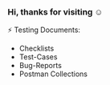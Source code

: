 ### Hi, thanks for visiting :relaxed:

⚡ Testing Documents: 
- Checklists
- Test-Cases
- Bug-Reports
- Postman Collections
